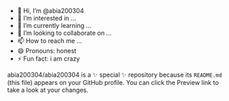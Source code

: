 - 👋 Hi, I’m @abia200304
- 👀 I’m interested in ...
- 🌱 I’m currently learning ...
- 💞️ I’m looking to collaborate on ...
- 📫 How to reach me ...
- 😄 Pronouns: honest 
- ⚡ Fun fact: i am crazy


abia200304/abia200304 is a ✨ special ✨ repository because its `README.md` (this file) appears on your GitHub profile.
You can click the Preview link to take a look at your changes.

